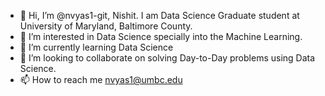 - 👋 Hi, I’m @nvyas1-git, Nishit. I am Data Science Graduate student at University of Maryland, Baltimore County.
- 👀 I’m interested in Data Science specially into the Machine Learning.
- 🌱 I’m currently learning Data Science
- 🤝 I’m looking to collaborate on solving Day-to-Day problems using Data Science.
- 📫 How to reach me nvyas1@umbc.edu

<!---
nvyas1-git/nvyas1-git is a ✨ special ✨ repository because its `README.md` (this file) appears on your GitHub profile.
You can click the Preview link to take a look at your changes.
--->

